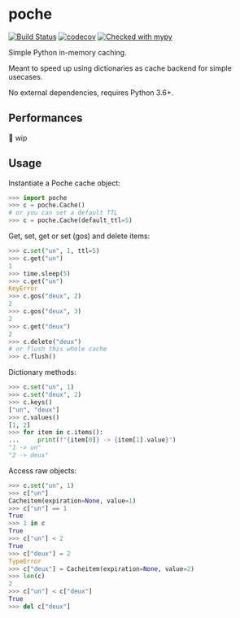 # poche

[![Build Status](https://travis-ci.org/etienne-napoleone/poche.svg?branch=develop)](https://travis-ci.org/etienne-napoleone/poche)
[![codecov](https://codecov.io/gh/etienne-napoleone/poche/branch/develop/graph/badge.svg)](https://codecov.io/gh/etienne-napoleone/poche)
[![Checked with mypy](http://www.mypy-lang.org/static/mypy_badge.svg)](http://mypy-lang.org/)

Simple Python in-memory caching.

Meant to speed up using dictionaries as cache backend for simple usecases.

No external dependencies, requires Python 3.6+.

## Performances

🚧 wip

## Usage

Instantiate a Poche cache object:

```python
>>> import poche
>>> c = poche.Cache()
# or you can set a default TTL
>>> c = poche.Cache(default_ttl=5)
```

Get, set, get or set (gos) and delete items:

```python
>>> c.set("un", 1, ttl=5)
>>> c.get("un")
1
>>> time.sleep(5)
>>> c.get("un")
KeyError
>>> c.gos("deux", 2)
2
>>> c.gos("deux", 3)
2
>>> c.get("deux")
2
>>> c.delete("deux")
# or flush this whole cache
>>> c.flush()
```

Dictionary methods:

```python
>>> c.set("un", 1)
>>> c.set("deux", 2)
>>> c.keys()
["un", "deux"]
>>> c.values()
[1, 2]
>>> for item in c.items():
...     print(f"{item[0]} -> {item[1].value}")
"1 -> un"
"2 -> deux"
```

Access raw objects:

```Python
>>> c.set("un", 1)
>>> c["un"]
Cacheitem(expiration=None, value=1)
>>> c["un"] == 1
True
>>> 1 in c
True
>>> c["un"] < 2
True
>>> c["deux"] = 2
TypeError
>>> c["deux"] = Cacheitem(expiration=None, value=2)
>>> len(c)
2
>>> c["un"] < c["deux"]
True
>>> del c["deux"]
```

